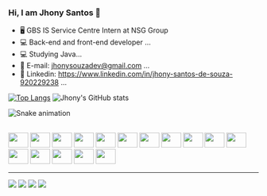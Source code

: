 ### Hi, I am Jhony Santos 👋

- 🖥️ GBS IS Service Centre Intern at NSG Group
- 💻 Back-end and front-end developer ...
- 💻 Studying Java...
- 💬 E-mail: [jhonysouzadev@gmail.com](mailto:jhonysouzadev@gmail.com) ...
- 💬 Linkedin: https://www.linkedin.com/in/jhony-santos-de-souza-920229238 ...


[![Top Langs](https://github-readme-stats.vercel.app/api/top-langs/?username=santosjhony12&layout=compact)](https://github.com/santosjhony12/github-readme-stats)
![Jhony's GitHub stats](https://github-readme-stats.vercel.app/api/?username=santosjhony12&show_icons=true&title_color=fff&icon_color=79ff97&text_color=9f9f9f&bg_color=151515)

![Snake animation](https://github.com/santosjhony12/santosjhony12/blob/output/github-contribution-grid-snake.svg)
<div style="display: inline_block"><br>
<img style:"center" height="30" width="40" src="https://cdn.jsdelivr.net/gh/devicons/devicon/icons/html5/html5-original.svg">
<img style:"center" height="30" width="40" src="https://cdn.jsdelivr.net/gh/devicons/devicon/icons/css3/css3-original.svg">
<img style:"center" height="30" width="40" src="https://cdn.jsdelivr.net/gh/devicons/devicon/icons/javascript/javascript-original.svg">
<img style:"center" height="30" width="40" src="https://cdn.jsdelivr.net/gh/devicons/devicon/icons/php/php-original.svg">
<img style:"center" height="30" width="40" src="https://cdn.jsdelivr.net/gh/devicons/devicon/icons/java/java-original-wordmark.svg">
<img style:"center" height="30" width="40" src="https://cdn.jsdelivr.net/gh/devicons/devicon/icons/python/python-original.svg">
<img style:"center" height="30" width="40" src="https://cdn.jsdelivr.net/gh/devicons/devicon/icons/mysql/mysql-original-wordmark.svg"> 
<img style:"center" height="30" width="40" src="https://cdn.jsdelivr.net/gh/devicons/devicon/icons/spring/spring-original.svg" />
<img style:"center" height="30" width="40" src="https://cdn.jsdelivr.net/gh/devicons/devicon/icons/react/react-original.svg" />
<img style:"center" height="30" width="40" src="https://cdn.jsdelivr.net/gh/devicons/devicon/icons/trello/trello-plain-wordmark.svg" />
<img style:"center" height="30" width="40" src="https://cdn.jsdelivr.net/gh/devicons/devicon/icons/vscode/vscode-original.svg" />
<img style:"center" height="30" width="40" src="https://cdn.jsdelivr.net/gh/devicons/devicon/icons/intellij/intellij-original.svg" />
<img style:"center" height="30" width="40" src="https://cdn.jsdelivr.net/gh/devicons/devicon/icons/git/git-original.svg" />
<img style:"center" height="30" width="40" src="https://cdn.jsdelivr.net/gh/devicons/devicon/icons/github/github-original.svg" />
<img style:"center" height="30" width="40" src="https://cdn.jsdelivr.net/gh/devicons/devicon/icons/bootstrap/bootstrap-original.svg" />
<img style:"center" height="30" width="40" src="https://cdn.jsdelivr.net/gh/devicons/devicon/icons/canva/canva-original.svg" />
          
          
          
          
          
          
          
</div>
   
   <hr></hr>
   
   <div>
   
   <a href="https://www.linkedin.com/in/jhony-santos-de-souza-920229238" target="_blank"><img src="https://img.shields.io/badge/LinkedIn-0077B5?style=for-the-badge&logo=linkedin&logoColor=white" target="_blank"></a>
   <a href="https://instagram.com/santosjhony_12?igshid=ZDdkNTZiNTM=" target="_blank"><img src="https://img.shields.io/badge/Instagram-E4405F?style=for-the-badge&logo=instagram&logoColor=white" target="_blank"></a>
   <a href="mailto:jhonysouzadev@gmail.com" target="_blank"><img src="https://img.shields.io/badge/Gmail-D14836?style=for-the-badge&logo=gmail&logoColor=white" target="_blank"></a> 
   <a href="https://wa.me/message/ZWRDNRUUMU7IK1" target="_blank"><img src="https://img.shields.io/badge/WhatsApp-25D366?style=for-the-badge&logo=whatsapp&logoColor=white" target="_blank"></a> 
   
   </div>
